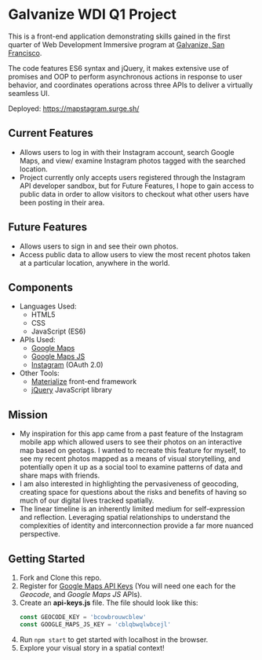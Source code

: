 # Galvanize WDI Q1 Project

This is a front-end application demonstrating skills gained in the first quarter of Web Development Immersive program at [Galvanize, San Francisco](http://www.galvanize.com/san-francisco/campus).

The code features ES6 syntax and jQuery, it makes extensive use of promises and OOP to perform asynchronous actions in response to user behavior, and coordinates operations across three APIs to deliver a virtually seamless UI.

Deployed: https://mapstagram.surge.sh/

## Current Features
* Allows users to log in with their Instagram account, search Google Maps, and view/ examine Instagram photos tagged with the searched location.
* Project currently only accepts users registered through the Instagram API developer sandbox, but for Future Features, I hope to gain access to public data in order to allow visitors to checkout what other users have been posting in their area.

## Future Features
* Allows users to sign in and see their own photos.
* Access public data to allow users to view the most recent photos taken at a particular location, anywhere in the world.

## Components
* Languages Used:
    * HTML5
    * CSS
    * JavaScript (ES6)
* APIs Used:
    * [Google Maps](https://developers.google.com/maps/documentation/geocoding/start)
    * [Google Maps JS](https://developers.google.com/maps/documentation/javascript/)
    * [Instagram](https://www.instagram.com/developer/) (OAuth 2.0)
* Other Tools:
    * [Materialize](http://materializecss.com/) front-end framework
    * [jQuery](https://code.jquery.com/) JavaScript library

## Mission
* My inspiration for this app came from a past feature of the Instagram mobile app which allowed users to see their photos on an interactive map based on geotags. I wanted to recreate this feature for myself, to see my recent photos mapped as a means of visual storytelling, and potentially open it up as a social tool to examine patterns of data and share maps with friends.
* I am also interested in highlighting the pervasiveness of geocoding, creating space for questions about the risks and benefits of having so much of our digital lives tracked spatially.
* The linear timeline is an inherently limited medium for self-expression and reflection. Leveraging spatial relationships to understand the complexities of identity and interconnection provide a far more nuanced perspective.

## Getting Started
1. Fork and Clone this repo.
2. Register for [Google Maps API Keys](https://console.developers.google.com/apis/) (You will need one each for the *Geocode*, and *Google Maps JS* APIs).
3. Create an **api-keys.js** file. The file should look like this:
    ```js
    const GEOCODE_KEY = 'bcowbrouwcblew'
    const GOOGLE_MAPS_JS_KEY = 'cblqbwqlwbcejl'
    ```
4. Run `npm start` to get started with localhost in the browser.
5. Explore your visual story in a spatial context!
